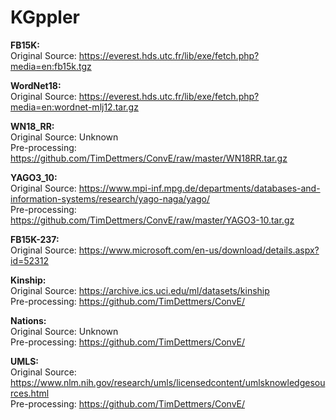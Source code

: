# KGppler

**FB15K:**  
Original Source: https://everest.hds.utc.fr/lib/exe/fetch.php?media=en:fb15k.tgz

**WordNet18:**  
Original Source: https://everest.hds.utc.fr/lib/exe/fetch.php?media=en:wordnet-mlj12.tar.gz

**WN18_RR:**  
Original Source: Unknown  
Pre-processing: https://github.com/TimDettmers/ConvE/raw/master/WN18RR.tar.gz

**YAGO3_10:**  
Original Source: https://www.mpi-inf.mpg.de/departments/databases-and-information-systems/research/yago-naga/yago/  
Pre-processing: https://github.com/TimDettmers/ConvE/raw/master/YAGO3-10.tar.gz

**FB15K-237:**  
Original Source: https://www.microsoft.com/en-us/download/details.aspx?id=52312

**Kinship:**  
Original Source: https://archive.ics.uci.edu/ml/datasets/kinship  
Pre-processing: https://github.com/TimDettmers/ConvE/

**Nations:**  
Original Source: Unknown  
Pre-processing: https://github.com/TimDettmers/ConvE/

**UMLS:**  
Original Source: https://www.nlm.nih.gov/research/umls/licensedcontent/umlsknowledgesources.html  
Pre-processing: https://github.com/TimDettmers/ConvE/

